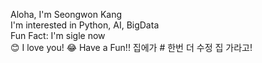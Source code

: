 Aloha, I'm Seongwon Kang  
I'm interested in Python, AI, BigData  
Fun Fact: I'm sigle now  
😊 I love you!
😂 Have a Fun!!
집에가 # 한번 더 수정
집 가라고!

